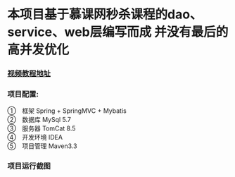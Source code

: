 
# 本项目基于慕课网秒杀课程的dao、service、web层编写而成    并没有最后的高并发优化
### [视频教程地址](https://www.imooc.com/learn/587)
### 项目配置:
①　框架 Spring + SpringMVC + Mybatis<br>
②　数据库 MySql 5.7<br>
③　服务器 TomCat 8.5<br>
④　开发环境 IDEA<br>
⑤　项目管理 Maven3.3<br>
### 项目运行截图
![]()



